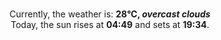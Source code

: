 <p  align="center"><br/>Currently, the weather is: <b> 28°C, <i>overcast clouds</i></b></br>Today, the sun rises at <b>04:49</b> and sets at <b>19:34</b>.</p>